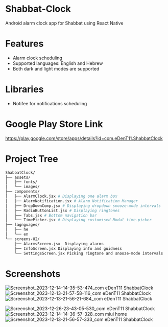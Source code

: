 # Shabbat-Clock

Android alarm clock app for Shabbat using React Native

# Features

- Alarm clock scheduling 
- Supported languages: English and Hebrew
- Both dark and light modes are supported

 # Libraries
 - Notifee for notifications scheduling



# Google Play Store Link
https://play.google.com/store/apps/details?id=com.eDenT11.ShabbatClock

# Project Tree
 
```bash
ShabbatClock/
├── assets/
│   ├── fonts/
│   └── images/
├── components/
│   ├── AlarmClock.jsx # Displaying one alarm box
│   ├── AlarmNotification.jsx # Alarm Notification Manager
│   ├── DropDownComp.jsx # Displaying dropdown snooze-mode intervals
│   ├── RadioButtonList.jsx # Displaying ringtones
│   ├── Tabs.jsx # Bottom navigation bar
│   └── TimePicker.jsx # Displaying customised Modal time-picker
├── lagnguages/
│   ├── he
│   └── en
└── screens-UI/
    ├── AlarmsScreen.jsx  Displaying alarms
    ├── InfoScreen.jsx Displaying info and guidness
    └── SettingsScreen.jsx Picking ringtone and snooze-mode intervals
```

# Screenshots

![Screenshot_2023-12-14-14-35-53-474_com eDenT11 ShabbatClock](https://github.com/edent11/Shabbat-Clock/assets/100879888/dea9d09e-ff19-4c20-a7a9-1c1cc1e7b84e)
![Screenshot_2023-12-13-21-57-58-116_com eDenT11 ShabbatClock](https://github.com/edent11/Shabbat-Clock/assets/100879888/392863d0-f706-4ad0-a72e-fc4e60ba112b)
![Screenshot_2023-12-13-21-56-21-684_com eDenT11 ShabbatClock](https://github.com/edent11/Shabbat-Clock/assets/100879888/8b68eb0d-5c23-422d-ac50-3160e19bc04d)

![Screenshot_2023-12-26-23-43-05-530_com eDenT11 ShabbatClock](https://github.com/edent11/Shabbat-Clock/assets/100879888/e6debc05-efad-4e17-bc99-4c2a67bb265a)
![Screenshot_2023-12-14-14-36-57-328_com miui home](https://github.com/edent11/Shabbat-Clock/assets/100879888/0e21b7f2-2064-44d6-9cb0-dbe5dbcb845b)
![Screenshot_2023-12-13-21-56-57-333_com eDenT11 ShabbatClock](https://github.com/edent11/Shabbat-Clock/assets/100879888/09b08350-c655-404d-a87e-be61974d2f9c)

